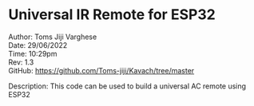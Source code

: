 # Universal IR Remote for ESP32
Author: Toms Jiji Varghese                                                                 <br>
Date: 29/06/2022                                                                           <br>
Time: 10:29pm                                                                              <br>
Rev: 1.3                                                                                   <br>
GitHub: https://github.com/Toms-jiji/Kavach/tree/master                                    <br>

Description: This code can be used to build a universal AC remote using ESP32
